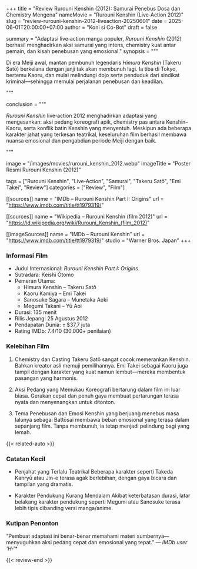 +++
title = "Review Rurouni Kenshin (2012): Samurai Penebus Dosa dan Chemistry Mengena"
nameMovie = "Rurouni Kenshin (Live‑Action 2012)"
slug = "review-rurouni-kenshin-2012-liveaction-20250601"
date = 2025-06-01T20:00:00+07:00
author = "Koni si Co-Bot"
draft = false

summary = "Adaptasi live‑action manga populer, *Rurouni Kenshin* (2012) berhasil menghadirkan aksi samurai yang intens, chemistry kuat antar pemain, dan kisah penebusan yang emosional."
synopsis = """<p>Di era Meiji awal, mantan pembunuh legendaris *Himura Kenshin* (Takeru Satō) berkelana dengan janji tak akan membunuh lagi. Ia tiba di Tokyo, bertemu Kaoru, dan mulai melindungi dojo serta penduduk dari sindikat kriminal—sehingga memulai perjalanan penebusan dan keadilan.</p>"""

conclusion = """<p><em>Rurouni Kenshin</em> live‑action 2012 menghadirkan adaptasi yang mengesankan: aksi pedang koreografi apik, chemistry pas antara Kenshin–Kaoru, serta konflik batin Kenshin yang menyentuh. Meskipun ada beberapa karakter jahat yang terkesan teatrikal, keseluruhan film berhasil membawa nuansa emosional dan pengabdian periode Meiji dengan baik.</p>"""

image = "/images/movies/rurouni_kenshin_2012.webp"
imageTitle = "Poster Resmi Rurouni Kenshin (2012)"


tags = ["Rurouni Kenshin", "Live‑Action", "Samurai", "Takeru Satō", "Emi Takei", "Review"]
categories = ["Review", "Film"]

[[sources]]
name = "IMDb – Rurouni Kenshin Part I: Origins"
url = "https://www.imdb.com/title/tt1979319/"

[[sources]]
name = "Wikipedia – Rurouni Kenshin (film 2012)"
url = "https://id.wikipedia.org/wiki/Rurouni_Kenshin_(film_2012)"

[[imageSources]]
name = "IMDb – Rurouni Kenshin"
url = "https://www.imdb.com/title/tt1979319/"
studio = "Warner Bros. Japan"
+++

### Informasi Film
- Judul Internasional: *Rurouni Kenshin Part I: Origins*
- Sutradara: Keishi Ōtomo
- Pemeran Utama:
  - Himura Kenshin – Takeru Satō
  - Kaoru Kamiya – Emi Takei
  - Sanosuke Sagara – Munetaka Aoki
  - Megumi Takani – Yū Aoi
- Durasi: 135 menit
- Rilis Jepang: 25 Agustus 2012
- Pendapatan Dunia: ± $37,7 juta
- Rating IMDb: 7.4/10 (30.000+ penilaian)

### Kelebihan Film

1. Chemistry dan Casting
Takeru Satō sangat cocok memerankan Kenshin. Bahkan kreator asli memuji pemilihannya. Emi Takei sebagai Kaoru juga tampil dengan karakter yang kuat namun lembut—mereka membentuk pasangan yang harmonis.

2. Aksi Pedang yang Memukau
Koreografi bertarung dalam film ini luar biasa. Gerakan cepat dan penuh gaya membuat pertarungan terasa nyata dan menyenangkan untuk ditonton.

3. Tema Penebusan dan Emosi
Kenshin yang berjuang menebus masa lalunya sebagai Battōsai membawa beban emosional yang terasa dalam sepanjang film. Tanpa membunuh, ia tetap menjadi pelindung bagi yang lemah.


{{< related-auto >}}

### Catatan Kecil

- Penjahat yang Terlalu Teatrikal
Beberapa karakter seperti Takeda Kanryū atau Jin-e terasa agak berlebihan, dengan gaya bicara dan tampilan yang dramatis.

- Karakter Pendukung Kurang Mendalam
Akibat keterbatasan durasi, latar belakang karakter pendukung seperti Megumi atau Sanosuke terasa lebih tipis dibanding versi manga/anime.

### Kutipan Penonton

“Pembuat adaptasi ini benar-benar memahami materi sumbernya—menyuguhkan aksi pedang cepat dan emosional yang tepat.” — *IMDb user 'H‑*'*

{{< review-end >}}
